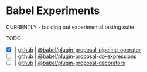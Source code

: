 # Babel Experiments

CURRENTLY - building out experimental testing suite

TODO

- [x] | [github](https://github.com/babel/babel/tree/master/packages/babel-plugin-proposal-pipeline-operator) | [@babel/plugin-proposal-pipeline-operator](https://www.npmjs.com/package/%40babel%2Fplugin-proposal-pipeline-operator)
- [ ] | [github](https://github.com/babel/babel/tree/master/packages/babel-plugin-proposal-do-expressions) | [@babel/plugin-proposal-do-expressions](https://www.npmjs.com/package/%40babel%2Fplugin-proposal-do-expressions)
- [ ] | [github](https://github.com/babel/babel/tree/master/packages/babel-plugin-proposal-decorators) | [@babel/plugin-proposal-decorators](https://www.npmjs.com/package/%40babel%2Fplugin-proposal-decorators)
